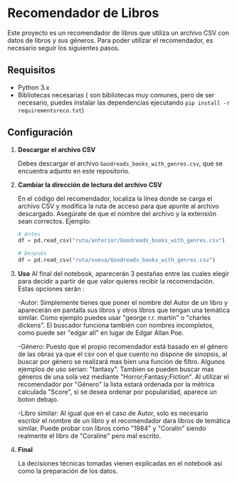 # Recomendador de Libros

Este proyecto es un recomendador de libros que utiliza un archivo CSV con datos de libros y sus géneros. Para poder utilizar el recomendador, es necesario seguir los siguientes pasos.

## Requisitos

- Python 3.x
- Bibliotecas necesarias ( son bibliotecas muy comunes, pero de ser necesario, puedes instalar las dependencias ejecutando `pip install -r requirementsreco.txt`)

## Configuración

1. **Descargar el archivo CSV**

   Debes descargar el archivo `Goodreads_books_with_genres.csv`, que se encuentra adjunto en este repositorio.

2. **Cambiar la dirección de lectura del archivo CSV**

   En el código del recomendador, localiza la línea donde se carga el archivo CSV y modifica la ruta de acceso para que apunte al archivo descargado. Asegúrate de que el nombre del archivo y la extensión sean correctos. Ejemplo:

   ```python
   # Antes
   df = pd.read_csv("ruta/anterior/Goodreads_books_with_genres.csv")

   # Después
   df = pd.read_csv("ruta/nueva/Goodreads_books_with_genres.csv")

3. **Uso**
   Al final del notebook, aparecerán 3 pestañas entre las cuales elegir para decidir a partir de que valor quieres recibir la recomendación. Estas opciones serán :

   -Autor: Simplemente tienes que poner el nombre del Autor de un libro y aparecerán en pantalla sus libros y otros libros que tengan una temática similar. Como ejemplo puedes usar "george r.r. martin" o "charles dickens". El buscador funciona
   también con nombres incompletos, como puede ser "edgar all" en lugar de Edgar Allan Poe.

   -Género: Puesto que el propio recomendador está basado en el género de las obras ya que el csv con el que cuento no dispone de sinopsis, al buscar por género se realizará mas bien una función de filtro. Algunos ejemplos de uso serían:
   "fantasy". Tambien se pueden buscar mas géneros de una sola vez mediante "Horror;Fantasy;Fiction". Al utilizar el recomendador por "Género" la lista estará ordenada por la métrica calculada "Score", si se desea ordenar por popularidad,
   aparece un boton debajo.

   -Libro similar: Al igual que en el caso de Autor, solo es necesario escribir el nombre de un libro y el recomendador dara libros de temática similar. Puede probar con libros como "1984" y "Coralin" siendo realmente el libro de "Coraline" pero
   mal escrito.

4. **Final**

   La decisiones técnicas tomadas vienen explicadas en el notebook asi como la preparación de los datos.
